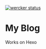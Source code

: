 [![wercker status](https://app.wercker.com/status/ee0e7a323acb18b5721d7158483e57cb/m "wercker status")](https://app.wercker.com/project/bykey/ee0e7a323acb18b5721d7158483e57cb)

# My Blog

Works on Hexo
